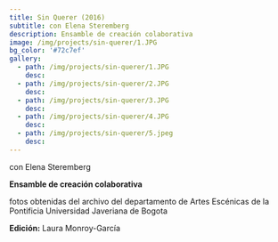 ```yaml
---
title: Sin Querer (2016)
subtitle: con Elena Steremberg
description: Ensamble de creación colaborativa
image: /img/projects/sin-querer/1.JPG
bg_color: '#72c7ef'
gallery:
  - path: /img/projects/sin-querer/1.JPG
    desc:
  - path: /img/projects/sin-querer/2.JPG
    desc:
  - path: /img/projects/sin-querer/3.JPG
    desc:
  - path: /img/projects/sin-querer/4.JPG
    desc:
  - path: /img/projects/sin-querer/5.jpeg
    desc:
---
```


con Elena Steremberg

**Ensamble de creaci&oacute;n colaborativa &nbsp;**

fotos obtenidas del archivo del departamento de Artes Esc&eacute;nicas de la Pontificia Universidad Javeriana de Bogota

**Edici&oacute;n:** Laura Monroy-Garc&iacute;a